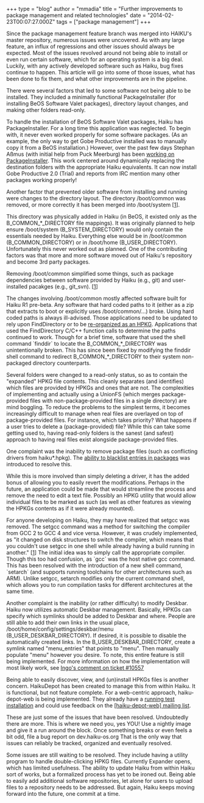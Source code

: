 +++
type = "blog"
author = "mmadia"
title = "Further improvements to package management and related technologies"
date = "2014-02-23T00:07:27.000Z"
tags = ["package management"]
+++

<p>
Since the package management feature branch was merged into HAIKU's
master repository, numerous issues were uncovered. As with any large
feature, an influx of regressions and other issues should always be expected.
Most of the issues revolved around not being able to install or even
run certain software, which for an operating system is a big deal.
Luckily, with any actively developed software such as Haiku, bug fixes
continue to happen. This article will go into some of those issues, what
has been done to fix them, and what other improvements are in the pipeline.
</p>
<!--break-->
<p>
There were several factors that led to some software not being able to be installed.
They included a minimally functional PackageInstaller (for installing BeOS Software Valet packages),
directory layout changes, and making other folders read-only.
</p>
<p>
To handle the installation of BeOS Software Valet packages, Haiku has PackageInstaller.
For a long time this application was neglected. To begin with, it never even worked properly for some software packages.
(As an example, the only way to get Gobe Productive installed was to manually copy it from a BeOS installation.)
However, over the past few days Stephan Aßmus (with initial help from Puck Meerburg) has been <a href="https://cgit.haiku-os.org/haiku/log/src/apps/packageinstaller">working on PackageInstaller</a>.
This work centered around dynamically replacing the destination folders with the appropriate Haiku equivalents.
It can now install Gobe Productive 2.0 (Trial) and reports from IRC mention many other packages working properly!
</p>
<p>
Another factor that prevented older software from installing and running were changes to the directory layout.
The directory /boot/common was removed, or more correctly it has been merged into /boot/system [<a href="https://dev.haiku-os.org/wiki/PackageManagement/DirectoryStructure">1</a>].
</p>
<div class="alert alert-info">
This directory was physically added in Haiku (in BeOS, it existed only as the B_COMMON_*_DIRECTORY file mappings).
It was originally planned to help ensure /boot/system (B_SYSTEM_DIRECTORY) would only contain the essentials needed by Haiku.
Everything else would be in /boot/common (B_COMMON_DIRECTORY) or in /boot/home (B_USER_DIRECTORY).
Unfortunately this never worked out as planned.
One of the contributing factors was that more and more software moved out of Haiku's repository and become 3rd party packages.
</div>
<p>
Removing /boot/common simplified some things, such as package dependencies between software provided by Haiku (e.g., git)
and user-installed pacakges (e.g., git_svn). [<a href="https://www.freelists.org/post/haiku-development/Removing-bootcommon">1</a>]
</p>
<p>
The changes involving /boot/common mostly affected software built for Haiku R1 pre-beta.
Any software that hard coded paths to it (either as a zip that extracts to boot or explicitly uses /boot/common/...) broke.
Using hard coded paths is always ill-advised.
Those applications need to be updated to rely upon FindDirectory or to be <a href="/guides/daily-tasks/install-applications">re-organized as an HPKG</a>.
Applications that used the FindDirectory C/C++ function calls to determine the paths continued to work.
Though for a brief time, software that used the shell command `finddir` to locate the B_COMMON_*_DIRECTORY was unintentionally broken.
This has since been fixed by modifying the finddir shell command to redirect B_COMMON_*_DIRECTORY to their system non-packaged directory counterparts.
</p>
<p>
Several folders were changed to a read-only status, so as to contain the "expanded" HPKG file contents.
This cleanly separates (and identifies) which files are provided by HPKGs and ones that are not.
The complexities of implementing and actually using a UnionFS 
(which merges package-provided files with non-package-provided files in a single directory)
are mind boggling. To reduce the problems to the simplest terms, it becomes increasingly difficult to manage when 
real files are overlayed on top of package-provided files. For instance, which takes priority? What happens if a user tries to delete a (package-provided) file? 
While this can take some getting used to, having read-only folders is the sanest (and safest) approach to having real files exist alongside package-provided files.
</p>
<p>
One complaint was the inability to remove package files (such as conflicting drivers from haiku*.hpkg).
The <a href="/guides/daily-tasks/blacklist-packages">ability to blacklist entries in packages</a> was introduced to resolve this.

While this is more involved than simply deleting a driver, it has the added bonus of allowing you to easily revert the modifications.
Perhaps in the future, an application could be made that would streamline the process and remove the need to edit a text file.
Possibly an HPKG utility that would allow individual files to be marked as such (as well as other features as viewing the HPKGs contents as if it were already mounted).
</p>
<p>
For anyone developing on Haiku, they may have realized that setgcc was removed.
The setgcc command was a method for switching the compiler from GCC 2 to GCC 4 and vice versa.
However, it was crudely implemented, as "it changed on disk structures to switch the compiler, which means that you couldn't use setgcc in one shell while already having a build running in another." [<a href="https://dev.haiku-os.org/ticket/10014#comment:1">1</a>]
The initial idea was to simply call the appropriate compiler.
Though this too had confusion, as `gcc` was the host native gcc command.
This has been resolved with the introduction of a new shell command, `setarch` (and supports running toolchains for other architectures such as ARM).
Unlike setgcc, setarch modifies only the current command shell, which allows you to run compilation tasks for different architectures at the same time.
</p>
<p>
Another complaint is the inability (or rather difficulty) to modify Deskbar. Haiku now utilizes automatic Deskbar management.
Basically, HPKGs can specify which symlinks should be added to Deskbar and where.
People are still able to add their own links in the usual place, /boot/home/config/settings/deskbar/menu (B_USER_DESKBAR_DIRECTORY).
If desired, it is possible to disable the automatically created links. In the B_USER_DESKBAR_DIRECTORY, create a symlink named "menu_entries" that points to "menu".
Then manually populate "menu" however you desire. To note, this entire feature is still being implemented. For more information on how the implementation will most likely work, see <a href="https://dev.haiku-os.org/ticket/10557#comment:5">Ingo's comment on ticket #10557</a>
</p>
<p>
Being able to easily discover, view, and (un)install HPKGs files is another concern.
HaikuDepot has been created to manage this from within Haiku. It is functional, but not feature complete.
For a web-centric approach, haiku-depot-web is being implemented.
They already have a <a href="https://depot.haiku-os.org">running test installation</a> and could use feedback on the <a href="https://www.freelists.org/list/haiku-depot-web">[haiku-depot-web] mailing list</a>.
</p>
<p>
These are just some of the issues that have been resolved. Undoubtedly there are more. This is where we need you, yes YOU!
Use a nightly image and give it a run around the block. Once something breaks or even feels a bit odd, file a bug report on dev.haiku-os.org
That is the only way that issues can reliably be tracked, organized and eventually resolved.
</p>
<p>
Some issues are still waiting to be resolved.
They include having a utility program to handle double-clicking HPKG files. Currently Expander opens, which has limited usefulness.
The ability to update Haiku from within Haiku sort of works, but a formalized process has yet to be ironed out.
Being able to easily add additional software repositories, let alone for users to upload files to a repository needs to be addressed.
But again, Haiku keeps moving forward into the future, one commit at a time.
</p>